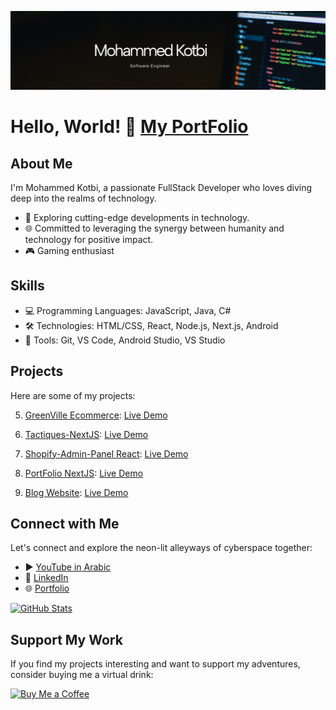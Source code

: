 ![Profile Picture](https://raw.githubusercontent.com/shadowofleaf96/shadowofleaf96/refs/heads/main/linkedin-cover.jpg)

# Hello, World! 👋 [My PortFolio](https://port-folio-next-js-gamma.vercel.app/)
  

## About Me

I'm Mohammed Kotbi, a passionate FullStack Developer who loves diving deep into the realms of technology. 

- 💼 Exploring cutting-edge developments in technology.
- 🌐 Committed to leveraging the synergy between humanity and technology for positive impact.
- 🎮 Gaming enthusiast

## Skills

- 💻 Programming Languages: JavaScript, Java, C#
- 🛠️ Technologies: HTML/CSS, React, Node.js, Next.js, Android
- 🔧 Tools: Git, VS Code, Android Studio, VS Studio

## Projects

Here are some of my projects:

5. [GreenVille Ecommerce](https://github.com/shadowofleaf96/GreenVille-Ecommerce_Final_Project):
   [Live Demo](https://greenville-frontend.onrender.com/)

4. [Tactiques-NextJS](https://github.com/shadowofleaf96/Tactiques-NextJS):
   [Live Demo](https://tactiques-next-js.vercel.app/)

3. [Shopify-Admin-Panel React](https://github.com/shadowofleaf96/Shopify-Admin-Panel):
   [Live Demo](https://shopify-admin-panel.onrender.com/)

2. [PortFolio NextJS](https://github.com/shadowofleaf96/PortFolio-NextJS):
   [Live Demo](https://port-folio-next-js-gamma.vercel.app/)

1. [Blog Website](https://github.com/shadowofleaf96/BlogWebsite):
   [Live Demo](https://blog-website-7mkl.onrender.com)

## Connect with Me

Let's connect and explore the neon-lit alleyways of cyberspace together:

- ▶️ [YouTube in Arabic](https://www.youtube.com/channel/UC9_eEbHsL_1TL1O67Fwe7Yw)
- 💼 [LinkedIn](https://www.linkedin.com/in/mkotbi)
- 🌐 [Portfolio](https://port-folio-next-js-gamma.vercel.app/)

[![GitHub Stats](https://github-readme-stats.vercel.app/api?username=shadowofleaf96&show_icons=true&hide_border=true&title_color=9932CC&text_color=EE82EE&bg_color=0d1117&show_owner=true)](https://github.com/shadowofleaf96)

## Support My Work

If you find my projects interesting and want to support my adventures, consider buying me a virtual drink:

[![Buy Me a Coffee](https://img.shields.io/badge/Buy%20Me%20a%20Coffee-Donate-orange)](https://paypal.me/shadowofleaf?country.x=MA&locale.x=en_US)
